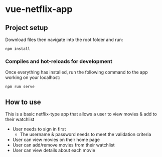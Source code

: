 # vue-netflix-app

## Project setup
Download files then navigate into the root folder and run:
```
npm install
```

### Compiles and hot-reloads for development
Once everything has installed, run the following command to the app working on your localhost:
```
npm run serve
```

## How to use
This is a basic netflix-type app that allows a user to view movies & add to their watchlist
- User needs to sign in first
  - The username & password needs to meet the validation criteria
- User can view movies on their home page
- User can add/remove movies from their watchlist
- User can view details about each movie
